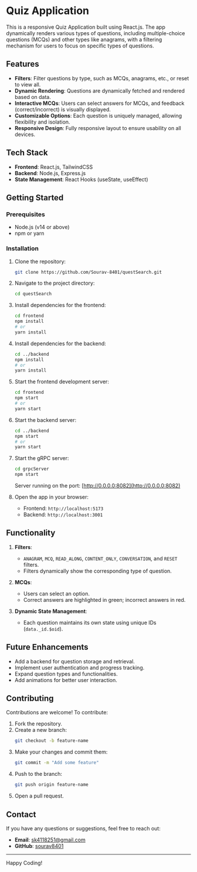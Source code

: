 # Quiz Application

This is a responsive Quiz Application built using React.js. The app dynamically renders various types of questions, including multiple-choice questions (MCQs) and other types like anagrams, with a filtering mechanism for users to focus on specific types of questions.

## Features

- **Filters**: Filter questions by type, such as MCQs, anagrams, etc., or reset to view all.
- **Dynamic Rendering**: Questions are dynamically fetched and rendered based on data.
- **Interactive MCQs**: Users can select answers for MCQs, and feedback (correct/incorrect) is visually displayed.
- **Customizable Options**: Each question is uniquely managed, allowing flexibility and isolation.
- **Responsive Design**: Fully responsive layout to ensure usability on all devices.

## Tech Stack

- **Frontend**: React.js, TailwindCSS
- **Backend**: Node.js, Express.js
- **State Management**: React Hooks (useState, useEffect)

## Getting Started

### Prerequisites

- Node.js (v14 or above)
- npm or yarn

### Installation

1. Clone the repository:

   ```bash
   git clone https://github.com/Sourav-8401/questSearch.git
   ```

2. Navigate to the project directory:

   ```bash
   cd questSearch
   ```

3. Install dependencies for the frontend:

   ```bash
   cd frontend
   npm install
   # or
   yarn install
   ```

4. Install dependencies for the backend:

   ```bash
   cd ../backend
   npm install
   # or
   yarn install
   ```

5. Start the frontend development server:

   ```bash
   cd frontend
   npm start
   # or
   yarn start
   ```

6. Start the backend server:

   ```bash
   cd ../backend
   npm start
   # or
   yarn start
   ```

7. Start the gRPC server:

   ```bash
   cd grpcServer
   npm start
   ```

   Server running on the port: [http://0.0.0.0:8082](http://0.0.0.0:8082)

8. Open the app in your browser:

   - Frontend: `http://localhost:5173`
   - Backend: `http://localhost:3001`



## Functionality

1. **Filters**:

   - `ANAGRAM`, `MCQ`, `READ_ALONG`, `CONTENT_ONLY`, `CONVERSATION`, and `RESET` filters.
   - Filters dynamically show the corresponding type of question.

2. **MCQs**:

   - Users can select an option.
   - Correct answers are highlighted in green; incorrect answers in red.

3. **Dynamic State Management**:

   - Each question maintains its own state using unique IDs (`data._id.$oid`).

## Future Enhancements

- Add a backend for question storage and retrieval.
- Implement user authentication and progress tracking.
- Expand question types and functionalities.
- Add animations for better user interaction.

## Contributing

Contributions are welcome! To contribute:

1. Fork the repository.
2. Create a new branch:
   ```bash
   git checkout -b feature-name
   ```
3. Make your changes and commit them:
   ```bash
   git commit -m "Add some feature"
   ```
4. Push to the branch:
   ```bash
   git push origin feature-name
   ```
5. Open a pull request.


## Contact

If you have any questions or suggestions, feel free to reach out:

- **Email**: [sk4118251@gmail.com](mailto:sk4118251@gmail.com)
- **GitHub**: [sourav8401](https://github.com/Sourav-8401)

---

Happy Coding!

